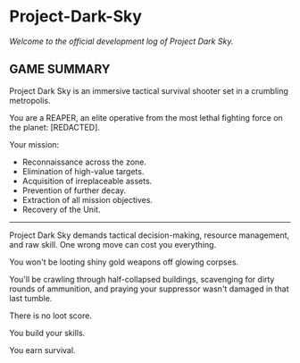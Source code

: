 # Project-Dark-Sky

_Welcome to the official development log of Project Dark Sky._

## **GAME SUMMARY**

Project Dark Sky is an immersive tactical survival shooter set in a crumbling metropolis. 

You are a REAPER, an elite operative from the most lethal fighting force on the planet: [REDACTED].

Your mission:
- Reconnaissance across the zone.
- Elimination of high-value targets.
- Acquisition of irreplaceable assets.
- Prevention of further decay.
- Extraction of all mission objectives.
- Recovery of the Unit.
---
Project Dark Sky demands tactical decision-making, resource management, and raw skill.
One wrong move can cost you everything.

You won't be looting shiny gold weapons off glowing corpses.

You'll be crawling through half-collapsed buildings, scavenging for dirty rounds of ammunition, and praying your suppressor wasn't damaged in that last tumble.

There is no loot score.

You build your skills.

You earn survival.
